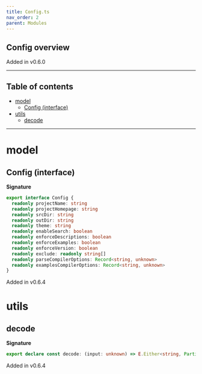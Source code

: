 ```yaml
---
title: Config.ts
nav_order: 2
parent: Modules
---
```


## Config overview

Added in v0.6.0

---

<h2 class="text-delta">Table of contents</h2>

- [model](#model)
  - [Config (interface)](#config-interface)
- [utils](#utils)
  - [decode](#decode)

---

# model

## Config (interface)

**Signature**

```ts
export interface Config {
  readonly projectName: string
  readonly projectHomepage: string
  readonly srcDir: string
  readonly outDir: string
  readonly theme: string
  readonly enableSearch: boolean
  readonly enforceDescriptions: boolean
  readonly enforceExamples: boolean
  readonly enforceVersion: boolean
  readonly exclude: readonly string[]
  readonly parseCompilerOptions: Record<string, unknown>
  readonly examplesCompilerOptions: Record<string, unknown>
}
```

Added in v0.6.4

# utils

## decode

**Signature**

```ts
export declare const decode: (input: unknown) => E.Either<string, Partial<Config>>
```

Added in v0.6.4
